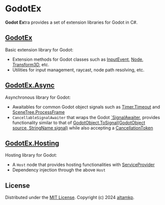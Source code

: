 # GodotEx

**Godot** **Ex**tra provides a set of extension libraries for Godot in C#.

## [GodotEx](docs/GodotEx/BasicExtensions.md)

Basic extension library for Godot:

- Extension methods for Godot classes such as [InputEvent](https://docs.godotengine.org/en/stable/classes/class_inputevent.html), [Node](https://docs.godotengine.org/en/stable/classes/class_node.html), [Transform3D](https://docs.godotengine.org/en/stable/classes/class_transform3d.html), etc.
- Utilities for input management, raycast, node path resolving, etc.

## [GodotEx.Async](docs/GodotEx.Async/AsyncExtensions.md)

Asynchronous library for Godot:

- Awaitables for common Godot object signals such as [Timer.Timeout](https://docs.godotengine.org/en/stable/classes/class_timer.html#:~:text=%C2%B6-,timeout) and [SceneTree.ProcessFrame](https://docs.godotengine.org/en/stable/classes/class_scenetree.html#:~:text=the%20SceneTree.-,process_frame)
- `CancellableSignalAwaiter` that wraps the Godot [`SignalAwaiter](https://github.com/godotengine/godot/blob/master/modules/mono/glue/GodotSharp/GodotSharp/Core/SignalAwaiter.cs), provides functionality similar to that of [GodotObject.ToSignal(GodotObject source, StringName signal)](https://github.com/godotengine/godot/blob/master/modules/mono/glue/GodotSharp/GodotSharp/Core/GodotObject.base.cs#L175) while also accepting a [CancellationToken](https://learn.microsoft.com/en-us/dotnet/api/system.threading.cancellationtoken?view=net-8.0)

## [GodotEx.Hosting](docs/GodotEx.Hosting/SettingUpAnAutoloadHost.md)

Hosting library for Godot:

- A `Host` node that provides hosting functionalities with [ServiceProvider](https://learn.microsoft.com/en-us/dotnet/api/microsoft.extensions.dependencyinjection.serviceprovider?view=dotnet-plat-ext-8.0)
- Dependency injection through the above `Host`

## License

Distributed under the [MIT License](https://github.com/altamkp/GodotEx/blob/master/LICENSE.md). Copyright (c) 2024 [altamkp](https://github.com/altamkp).
